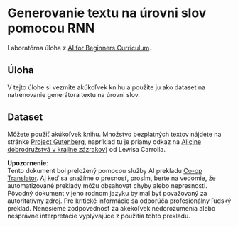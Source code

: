 <!--
CO_OP_TRANSLATOR_METADATA:
{
  "original_hash": "439e12796197a90e7623d4c9c057b9c2",
  "translation_date": "2025-08-25T21:48:17+00:00",
  "source_file": "lessons/5-NLP/17-GenerativeNetworks/lab/README.md",
  "language_code": "sk"
}
-->
# Generovanie textu na úrovni slov pomocou RNN

Laboratórna úloha z [AI for Beginners Curriculum](https://github.com/microsoft/ai-for-beginners).

## Úloha

V tejto úlohe si vezmite akúkoľvek knihu a použite ju ako dataset na natrénovanie generátora textu na úrovni slov.

## Dataset

Môžete použiť akúkoľvek knihu. Množstvo bezplatných textov nájdete na stránke [Project Gutenberg](https://www.gutenberg.org/), napríklad tu je priamy odkaz na [Alicine dobrodružstvá v krajine zázrakov](https://www.gutenberg.org/files/11/11-0.txt)) od Lewisa Carrolla.

**Upozornenie**:  
Tento dokument bol preložený pomocou služby AI prekladu [Co-op Translator](https://github.com/Azure/co-op-translator). Aj keď sa snažíme o presnosť, prosím, berte na vedomie, že automatizované preklady môžu obsahovať chyby alebo nepresnosti. Pôvodný dokument v jeho rodnom jazyku by mal byť považovaný za autoritatívny zdroj. Pre kritické informácie sa odporúča profesionálny ľudský preklad. Nenesieme zodpovednosť za akékoľvek nedorozumenia alebo nesprávne interpretácie vyplývajúce z použitia tohto prekladu.